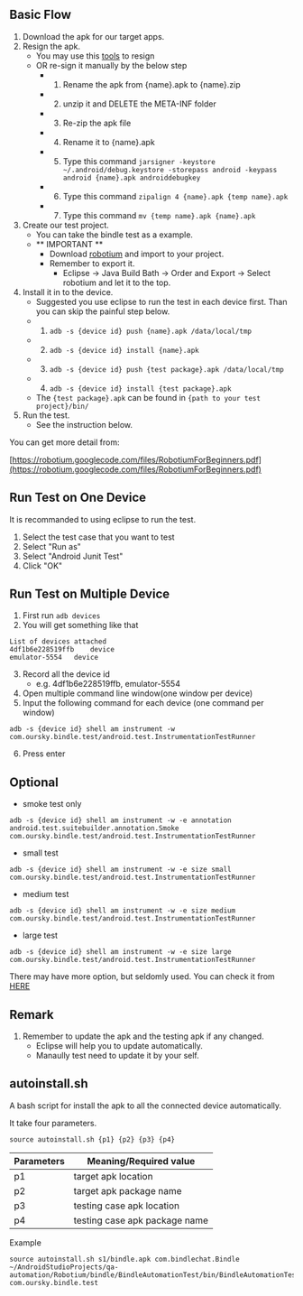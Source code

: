Basic Flow
----

1. Download the apk for our target apps.
2. Resign the apk.
	- You may use this [tools](https://code.google.com/p/apk-resigner/) to resign
	- OR re-sign it manually by the below step
		- 1. Rename the apk from {name}.apk to {name}.zip
		- 2. unzip it and DELETE the META-INF folder
		- 3. Re-zip the apk file
		- 4. Rename it to {name}.apk
		- 5. Type this command `jarsigner -keystore ~/.android/debug.keystore -storepass android -keypass
android {name}.apk androiddebugkey`
		- 6. Type this command `zipalign 4 {name}.apk {temp name}.apk`
		- 7. Type this command `mv {temp name}.apk {name}.apk`
3. Create our test project.
	- You can take the bindle test as a example.
	- ** IMPORTANT ** 
		- Download [robotium](http://mvnrepository.com/artifact/com.jayway.android.robotium/robotium-solo/5.2.1) and import to your project.
		- Remember to export it.
			- Eclipse -> Java Build Bath -> Order and Export -> Select robotium and let it to the top.
4. Install it in to the device.
	- Suggested you use eclipse to run the test in each device first. Than you can skip the painful step below.
	- 1. `adb -s {device id} push {name}.apk /data/local/tmp`
	- 2. `adb -s {device id} install {name}.apk`
	- 3. `adb -s {device id} push {test package}.apk /data/local/tmp`
	- 4. `adb -s {device id} install {test package}.apk`
	- The `{test package}.apk` can be found in `{path to your test project}/bin/`
5. Run the test.
	- See the instruction below.

You can get more detail from:

[https://robotium.googlecode.com/files/RobotiumForBeginners.pdf](https://robotium.googlecode.com/files/RobotiumForBeginners.pdf)

Run Test on One Device
---
It is recommanded to using eclipse to run the test.

1. Select the test case that you want to test
2. Select "Run as"
3. Select "Android Junit Test"
4. Click "OK"


Run Test on Multiple Device
---
1. First run `adb devices`
2. You will get something like that

```
List of devices attached 
4df1b6e228519ffb	device
emulator-5554	device

```
3. Record all the device id
   -  e.g. 4df1b6e228519ffb, emulator-5554
4. Open multiple command line window(one window per device)
5. Input the following command for each device (one command per window)
```
adb -s {device id} shell am instrument -w com.oursky.bindle.test/android.test.InstrumentationTestRunner
```
6. Press enter



Optional
----

- smoke test only

```
adb -s {device id} shell am instrument -w -e annotation android.test.suitebuilder.annotation.Smoke com.oursky.bindle.test/android.test.InstrumentationTestRunner

```

- small test

```
adb -s {device id} shell am instrument -w -e size small com.oursky.bindle.test/android.test.InstrumentationTestRunner 

```

- medium test

```
adb -s {device id} shell am instrument -w -e size medium com.oursky.bindle.test/android.test.InstrumentationTestRunner 

```

- large test

```
adb -s {device id} shell am instrument -w -e size large com.oursky.bindle.test/android.test.InstrumentationTestRunner 

```

There may have more option, but seldomly used. You can check it from [HERE](http://developer.android.com/reference/android/test/InstrumentationTestRunner.html)

Remark
---
1. Remember to update the apk and the testing apk if any changed.
	- Eclipse will help you to update automatically.
	- Manaully test need to update it by your self.

	
autoinstall.sh
----
A bash script for install the apk to all the connected device automatically.

It take four parameters.

```
source autoinstall.sh {p1} {p2} {p3} {p4}
```

Parameters| Meaning/Required value
-------- | --------
p1 | target apk location
p2 | target apk package name
p3 | testing case apk location
p4 | testing case apk package name

Example

```
source autoinstall.sh s1/bindle.apk com.bindlechat.Bindle  ~/AndroidStudioProjects/qa-automation/Robotium/bindle/BindleAutomationTest/bin/BindleAutomationTest.apk com.oursky.bindle.test

```

